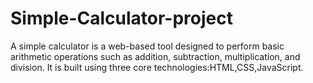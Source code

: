 # Simple-Calculator-project
A simple calculator is a web-based tool designed to perform basic arithmetic operations such as addition, subtraction, multiplication, and division. It is built using three core technologies:HTML,CSS,JavaScript.
